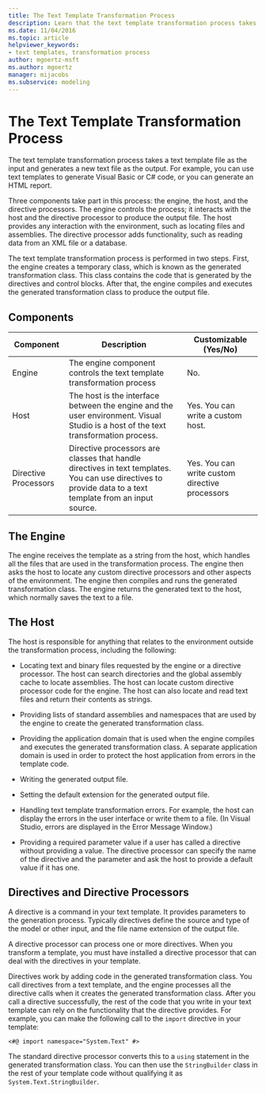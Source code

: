 ```yaml
---
title: The Text Template Transformation Process
description: Learn that the text template transformation process takes a text template file as the input and generates a new text file as the output.
ms.date: 11/04/2016
ms.topic: article
helpviewer_keywords:
- text templates, transformation process
author: mgoertz-msft
ms.author: mgoertz
manager: mijacobs
ms.subservice: modeling
---
```

# The Text Template Transformation Process

The text template transformation process takes a text template file as the input and generates a new text file as the output. For example, you can use text templates to generate Visual Basic or C# code, or you can generate an HTML report.

 Three components take part in this process: the engine, the host, and the directive processors. The engine controls the process; it interacts with the host and the directive processor to produce the output file. The host provides any interaction with the environment, such as locating files and assemblies. The directive processor adds functionality, such as reading data from an XML file or a database.

 The text template transformation process is performed in two steps. First, the engine creates a temporary class, which is known as the generated transformation class. This class contains the code that is generated by the directives and control blocks. After that, the engine compiles and executes the generated transformation class to produce the output file.

## Components

|Component|Description|Customizable (Yes/No)|
|-|-|-|
|Engine|The engine component controls the text template transformation process|No.|
|Host|The host is the interface between the engine and the user environment. Visual Studio is a host of the text transformation process.|Yes. You can write a custom host.|
|Directive Processors|Directive processors are classes that handle directives in text templates. You can use directives to provide data to a text template from an input source.|Yes. You can write custom directive processors|

## The Engine
 The engine receives the template as a string from the host, which handles all the files that are used in the transformation process. The engine then asks the host to locate any custom directive processors and other aspects of the environment. The engine then compiles and runs the generated transformation class. The engine returns the generated text to the host, which normally saves the text to a file.

## The Host
 The host is responsible for anything that relates to the environment outside the transformation process, including the following:

- Locating text and binary files requested by the engine or a directive processor. The host can search directories and the global assembly cache to locate assemblies. The host can locate custom directive processor code for the engine. The host can also locate and read text files and return their contents as strings.

- Providing lists of standard assemblies and namespaces that are used by the engine to create the generated transformation class.

- Providing the application domain that is used when the engine compiles and executes the generated transformation class. A separate application domain is used in order to protect the host application from errors in the template code.

- Writing the generated output file.

- Setting the default extension for the generated output file.

- Handling text template transformation errors. For example, the host can display the errors in the user interface or write them to a file. (In Visual Studio, errors are displayed in the Error Message Window.)

- Providing a required parameter value if a user has called a directive without providing a value. The directive processor can specify the name of the directive and the parameter and ask the host to provide a default value if it has one.

## Directives and Directive Processors
 A directive is a command in your text template. It provides parameters to the generation process. Typically directives define the source and type of the model or other input, and the file name extension of the output file.

 A directive processor can process one or more directives. When you transform a template, you must have installed a directive processor that can deal with the directives in your template.

 Directives work by adding code in the generated transformation class. You call directives from a text template, and the engine processes all the directive calls when it creates the generated transformation class. After you call a directive successfully, the rest of the code that you write in your text template can rely on the functionality that the directive provides. For example, you can make the following call to the `import` directive in your template:

 `<#@ import namespace="System.Text" #>`

 The standard directive processor converts this to a `using` statement in the generated transformation class. You can then use the `StringBuilder` class in the rest of your template code without qualifying it as `System.Text.StringBuilder`.
